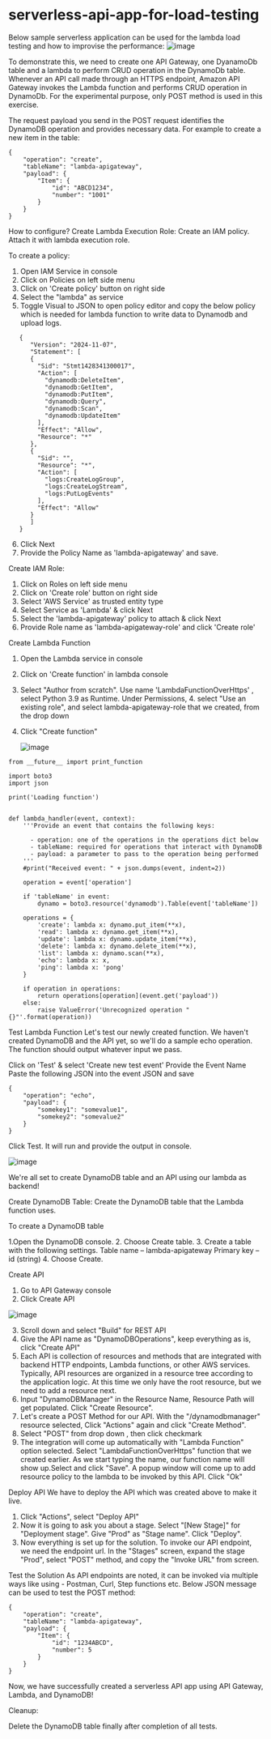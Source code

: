 # serverless-api-app-for-load-testing
Below sample serverless application can be used for the lambda load testing and how to improvise the performance:
![image](https://github.com/user-attachments/assets/7fc96e20-7a87-42dc-848e-c96d824f69c5)

To demonstrate this, we need to create one API Gateway, one DyanamoDb table and a lambda to perform CRUD operation in the DynamoDb table. Whenever an API call made through an HTTPS endpoint, Amazon API Gateway invokes the Lambda function and performs CRUD operation in DynamoDb. For the experimental purpose, only POST method is used in this exercise.

The request payload you send in the POST request identifies the DynamoDB operation and provides necessary data. For example to create a new item in the table:
```
{
    "operation": "create",
    "tableName": "lambda-apigateway",
    "payload": {
        "Item": {
            "id": "ABCD1234",
            "number": "1001"
        }
    }
}
```
How to configure?
Create Lambda Execution Role:
Create an IAM policy. Attach it with lambda execution role.

To create a policy:
1. Open IAM Service in console
2. Click on Policies on left side menu
3. Click on 'Create policy' button on right side
4. Select the "lambda" as service
5. Toggle Visual to JSON to open policy editor and copy the below policy which is needed for lambda function to write data to Dynamodb and upload logs.

```
   {
      "Version": "2024-11-07",
      "Statement": [
      {
        "Sid": "Stmt1428341300017",
        "Action": [
          "dynamodb:DeleteItem",
          "dynamodb:GetItem",
          "dynamodb:PutItem",
          "dynamodb:Query",
          "dynamodb:Scan",
          "dynamodb:UpdateItem"
        ],
        "Effect": "Allow",
        "Resource": "*"
      },
      {
        "Sid": "",
        "Resource": "*",
        "Action": [
          "logs:CreateLogGroup",
          "logs:CreateLogStream",
          "logs:PutLogEvents"
        ],
        "Effect": "Allow"
      }
      ]
   }
```
6. Click Next
7. Provide the Policy Name as 'lambda-apigateway' and save.

Create IAM Role:
1. Click on Roles on left side menu
2. Click on 'Create role' button on right side
3. Select 'AWS Service' as trusted entity type
4. Select Service as 'Lambda' & click Next
5. Select the 'lambda-apigateway' policy to attach & click Next
6. Provide Role name as 'lambda-apigateway-role' and click 'Create role'

Create Lambda Function
1. Open the Lambda service in console
2. Click on 'Create function' in lambda console
3. Select "Author from scratch". Use name 'LambdaFunctionOverHttps' , select Python 3.9 as Runtime. Under Permissions, 4. select "Use an existing role", and select lambda-apigateway-role that we created, from the drop down
5. Click "Create function"

   ![image](https://github.com/user-attachments/assets/7d7c7a76-ae08-45de-9c1f-dff86613febe)
```
from __future__ import print_function

import boto3
import json

print('Loading function')


def lambda_handler(event, context):
    '''Provide an event that contains the following keys:

      - operation: one of the operations in the operations dict below
      - tableName: required for operations that interact with DynamoDB
      - payload: a parameter to pass to the operation being performed
    '''
    #print("Received event: " + json.dumps(event, indent=2))

    operation = event['operation']

    if 'tableName' in event:
        dynamo = boto3.resource('dynamodb').Table(event['tableName'])

    operations = {
        'create': lambda x: dynamo.put_item(**x),
        'read': lambda x: dynamo.get_item(**x),
        'update': lambda x: dynamo.update_item(**x),
        'delete': lambda x: dynamo.delete_item(**x),
        'list': lambda x: dynamo.scan(**x),
        'echo': lambda x: x,
        'ping': lambda x: 'pong'
    }

    if operation in operations:
        return operations[operation](event.get('payload'))
    else:
        raise ValueError('Unrecognized operation "{}"'.format(operation))
```
Test Lambda Function
Let's test our newly created function. We haven't created DynamoDB and the API yet, so we'll do a sample echo operation. The function should output whatever input we pass.

Click on 'Test' & select 'Create new test event'
Provide the Event Name
Paste the following JSON into the event JSON and save
```
{
    "operation": "echo",
    "payload": {
        "somekey1": "somevalue1",
        "somekey2": "somevalue2"
    }
}
```
Click Test. It will run and provide the output in console.

![image](https://github.com/user-attachments/assets/d2358ea6-8a4a-46b1-85de-cde7f5453829)

We're all set to create DynamoDB table and an API using our lambda as backend!

Create DynamoDB Table:
Create the DynamoDB table that the Lambda function uses.

To create a DynamoDB table

1.Open the DynamoDB console.
2. Choose Create table.
3. Create a table with the following settings.
    Table name – lambda-apigateway
    Primary key – id (string)
4. Choose Create.

Create API

1. Go to API Gateway console
2. Click Create API

![image](https://github.com/user-attachments/assets/8a25cf42-7d81-4ed5-9756-f439df0f3965)

3. Scroll down and select "Build" for REST API
4. Give the API name as "DynamoDBOperations", keep everything as is, click "Create API"
5. Each API is collection of resources and methods that are integrated with backend HTTP endpoints, Lambda functions, or other AWS services. Typically, API resources are organized in a resource tree according to the application logic. At this time we only have the root resource, but we need to add a resource next.
6. Input "DynamoDBManager" in the Resource Name, Resource Path will get populated. Click "Create Resource".
7. Let's create a POST Method for our API. With the "/dynamodbmanager" resource selected, Click "Actions" again and click "Create Method".
8. Select "POST" from drop down , then click checkmark
9. The integration will come up automatically with "Lambda Function" option selected. Select "LambdaFunctionOverHttps" function that we created earlier. As we start typing the name, our function name will show up.Select and click "Save". A popup window will come up to add resource policy to the lambda to be invoked by this API. Click "Ok"

Deploy API
We have to deploy the API which was created above to make it live.

1. Click "Actions", select "Deploy API"
2. Now it is going to ask you about a stage. Select "[New Stage]" for "Deployment stage". Give "Prod" as "Stage name". Click "Deploy".
3. Now everything is set up for the solution. To invoke our API endpoint, we need the endpoint url. In the "Stages" screen, expand the stage "Prod", select "POST" method, and copy the "Invoke URL" from screen.

Test the Solution
As API endpoints are noted, it can be invoked via multiple ways like using - Postman, Curl, Step functions etc. Below JSON message can be used to test the POST method:
```
{
    "operation": "create",
    "tableName": "lambda-apigateway",
    "payload": {
        "Item": {
            "id": "1234ABCD",
            "number": 5
        }
    }
}
```
Now, we have successfully created a serverless API app using API Gateway, Lambda, and DynamoDB!

Cleanup:

Delete the DynamoDB table finally after completion of all tests.
